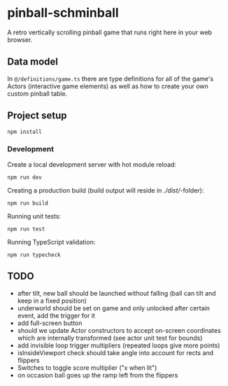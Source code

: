 # pinball-schminball

A retro vertically scrolling pinball game that runs right here in your web browser.

## Data model

In `@/definitions/game.ts` there are type definitions for all of the game's
Actors (interactive game elements) as well as how to create your own custom pinball table.

## Project setup

```
npm install
```

### Development

Create a local development server with hot module reload:

```
npm run dev
```

Creating a production build (build output will reside in _./dist/_-folder):

```
npm run build
```

Running unit tests:

```
npm run test
```

Running TypeScript validation:

```
npm run typecheck
```

## TODO

* after tilt, new ball should be launched without falling (ball can tilt and keep in a fixed position)
* underworld should be set on game and only unlocked after certain event, add the trigger for it
* add full-screen button
* should we update Actor constructors to accept on-screen coordinates which are internally transformed (see actor unit test for bounds)
* add invisible loop trigger multipliers (repeated loops give more points)
* isInsideViewport check should take angle into account for rects and flippers
* Switches to toggle score multiplier ("x when lit")
* on occasion ball goes up the ramp left from the flippers
